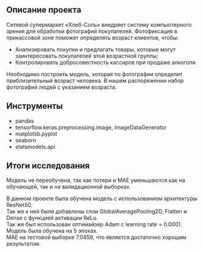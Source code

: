 ## Описание проекта

Сетевой супермаркет «Хлеб-Соль» внедряет систему компьютерного зрения для обработки фотографий покупателей. Фотофиксация в прикассовой зоне поможет определять возраст клиентов, чтобы:  
- Анализировать покупки и предлагать товары, которые могут заинтересовать покупателей этой возрастной группы;  
- Контролировать добросовестность кассиров при продаже алкоголя.  

Необходимо построить модель, которая по фотографии определит приблизительный возраст человека. В нашем распоряжении набор фотографий людей с указанием возраста.

## Инструменты
- pandas
- tensorflow.keras.preprocessing.image, ImageDataGenerator
- matplotlib.pyplot
- seaborn
- statsmodels.api


## Итоги исследования 

Модель не переобучена, так как потери и MAE уменьшаются как на обучающей, так и на валидационной выборках. 

В данном проекте была обучена модель с использованием архитектуры ResNet50.   
Так же к ней были добавлены слои GlobalAveragePooling2D, Flatten и Dense с функцией активации ReLu.  
Так же был использован оптимайзер Adam с learning rate = 0.0001.  
Модель была обучена на 5 эпохах.   
MAE на тестовой выборке 7.0459, что является достаточно хорошим результатом. 
